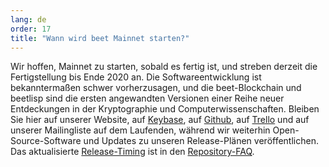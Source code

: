 ```yaml
---
lang: de
order: 17
title: "Wann wird beet Mainnet starten?"
---
```


Wir hoffen, Mainnet zu starten, sobald es fertig ist, und streben derzeit die Fertigstellung bis Ende 2020 an. Die Softwareentwicklung ist bekanntermaßen schwer vorherzusagen, und die beet-Blockchain und beetlisp sind die ersten angewandten Versionen einer Reihe neuer Entdeckungen in der Kryptographie und Computerwissenschaften. Bleiben Sie hier auf unserer Website, auf [Keybase](https://keybase.io/team/beet_network.public), auf [Github](https://github.com/beet-Network/), auf [Trello](https://trello.com/b/ZuNx7sET/engineering-core) und auf unserer Mailingliste auf dem Laufenden, während wir weiterhin Open-Source-Software und Updates zu unseren Release-Plänen veröffentlichen. Das aktualisierte [Release-Timing](https://github.com/beet-Network/beet-blockchain/wiki/FAQ#when-mainnet) ist in den [Repository-FAQ](https://github.com/beet-Network/beet-blockchain/wiki/FAQ).
